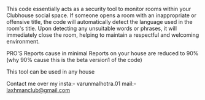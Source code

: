 
This code essentially acts as a security tool to monitor rooms within your Clubhouse social space. If someone opens a room with an inappropriate or offensive title, the code will automatically detect the language used in the room's title. Upon detecting any unsuitable words or phrases, it will immediately close the room, helping to maintain a respectful and welcoming environment.

PRO'S
Reports cause in minimal
Reports on your house are reduced to 90%(why 90% cause this is the beta version1 of the code)

This tool can be used in any house 


Contact me over my 
insta:-
varunmalhotra.01
mail:-
laxhmanclub@gmail.com
